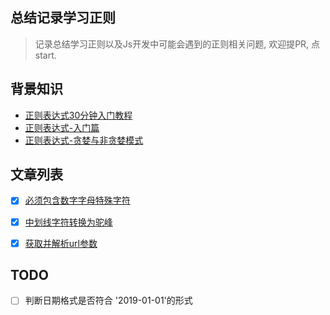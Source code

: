 ## 总结记录学习正则
> 记录总结学习正则以及Js开发中可能会遇到的正则相关问题, 欢迎提PR, 点start.

## 背景知识
- [正则表达式30分钟入门教程](https://deerchao.net/tutorials/regex/regex.htm)
- [正则表达式-入门篇](http://loadingmore.com/2017/11/26/%E3%80%90%E6%AD%A3%E5%88%99%E8%A1%A8%E8%BE%BE%E5%BC%8F%E7%B3%BB%E5%88%97%E3%80%91%E5%85%A5%E9%97%A8%E7%AF%87/)
- [正则表达式-贪婪与非贪婪模式](http://loadingmore.com/2017/11/26/%E3%80%90%E6%AD%A3%E5%88%99%E8%A1%A8%E8%BE%BE%E5%BC%8F%E7%B3%BB%E5%88%97%E3%80%91%E5%85%A5%E9%97%A8%E7%AF%87/)

## 文章列表
- [x] [必须包含数字字母特殊字符
](https://github.com/BiYuqi/regex-seed/issues/1)
- [x] [中划线字符转换为驼峰](https://github.com/BiYuqi/regex-seed/issues/2)
- [x] [获取并解析url参数](https://github.com/BiYuqi/regex-seed/issues/3)


## TODO

- [ ] 判断日期格式是否符合 '2019-01-01'的形式
